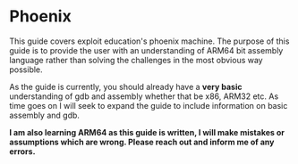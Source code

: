 # Phoenix

This guide covers exploit education's phoenix machine. The purpose of this guide is to provide the user with an understanding of ARM64 bit assembly language rather than solving the challenges in the most obvious way possible. 

As the guide is currently, you should already have a **very basic** understanding of gdb and assembly whether that be x86, ARM32 etc. As time goes on I will seek to expand the guide to include information on basic assembly and gdb.

**I am also learning ARM64 as this guide is written, I will make mistakes or assumptions which are wrong. Please reach out and inform me of any errors.**
